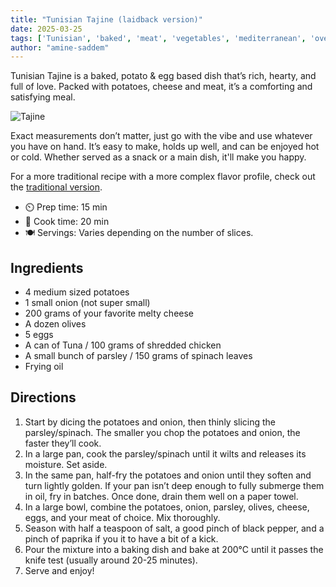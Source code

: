 ```yaml
---
title: "Tunisian Tajine (laidback version)"
date: 2025-03-25
tags: ['Tunisian', 'baked', 'meat', 'vegetables', 'mediterranean', 'oven']
author: "amine-saddem"
---
```


Tunisian Tajine is a baked, potato & egg based dish that’s rich, hearty, and full of love. Packed with potatoes, cheese and meat, it’s a comforting and satisfying meal.

![Tajine](/pix/tunisian-tajine.webp)

Exact measurements don’t matter, just go with the vibe and use whatever you have on hand. It’s easy to make, holds up well, and can be enjoyed hot or cold. Whether served as a snack or a main dish, it'll make you happy.

For a more traditional recipe with a more complex flavor profile, check out the [traditional version](https://foss.cooking/recipe/tajine/).

- ⏲️ Prep time: 15 min
- 🍳 Cook time: 20 min
- 🍽️ Servings: Varies depending on the number of slices.

## Ingredients

- 4 medium sized potatoes
- 1 small onion (not super small)
- 200 grams of your favorite melty cheese
- A dozen olives
- 5 eggs
- A can of Tuna / 100 grams of shredded chicken
- A small bunch of parsley / 150 grams of spinach leaves
- Frying oil

## Directions

1.	Start by dicing the potatoes and onion, then thinly slicing the parsley/spinach. The smaller you chop the potatoes and onion, the faster they’ll cook.
2.	In a large pan, cook the parsley/spinach until it wilts and releases its moisture. Set aside.
3.	In the same pan, half-fry the potatoes and onion until they soften and turn lightly golden. If your pan isn’t deep enough to fully submerge them in oil, fry in batches. Once done, drain them well on a paper towel.
4.	In a large bowl, combine the potatoes, onion, parsley, olives, cheese, eggs, and your meat of choice. Mix thoroughly.
5.  Season with half a teaspoon of salt, a good pinch of black pepper, and a pinch of paprika if you it to have a bit of a kick.
6.	Pour the mixture into a baking dish and bake at 200°C until it passes the knife test (usually around 20-25 minutes).
7.	Serve and enjoy!
